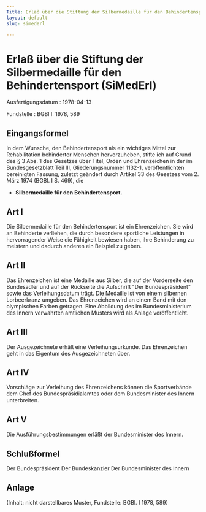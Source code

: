 ```yaml
---
Title: Erlaß über die Stiftung der Silbermedaille für den Behindertensport
layout: default
slug: simederl

---
```


# Erlaß über die Stiftung der Silbermedaille für den Behindertensport (SiMedErl)

Ausfertigungsdatum
:   1978-04-13

Fundstelle
:   BGBl I: 1978, 589



## Eingangsformel

In dem Wunsche, den Behindertensport als ein wichtiges Mittel zur
Rehabilitation behinderter Menschen hervorzuheben, stifte ich auf
Grund des § 3 Abs. 1 des Gesetzes über Titel, Orden und Ehrenzeichen
in der im Bundesgesetzblatt Teil III, Gliederungsnummer 1132-1,
veröffentlichten bereinigten Fassung, zuletzt geändert durch Artikel
33 des Gesetzes vom 2. März 1974 (BGBl. I S. 469), die

*   **Silbermedaille für den Behindertensport.**





## Art I

Die Silbermedaille für den Behindertensport ist ein Ehrenzeichen. Sie
wird an Behinderte verliehen, die durch besondere sportliche
Leistungen in hervorragender Weise die Fähigkeit bewiesen haben, ihre
Behinderung zu meistern und dadurch anderen ein Beispiel zu geben.


## Art II

Das Ehrenzeichen ist eine Medaille aus Silber, die auf der Vorderseite
den Bundesadler und auf der Rückseite die Aufschrift "Der
Bundespräsident" sowie das Verleihungsdatum trägt. Die Medaille ist
von einem silbernen Lorbeerkranz umgeben. Das Ehrenzeichen wird an
einem Band mit den olympischen Farben getragen. Eine Abbildung des im
Bundesministerium des Innern verwahrten amtlichen Musters wird als
Anlage veröffentlicht.


## Art III

Der Ausgezeichnete erhält eine Verleihungsurkunde. Das Ehrenzeichen
geht in das Eigentum des Ausgezeichneten über.


## Art IV

Vorschläge zur Verleihung des Ehrenzeichens können die Sportverbände
dem Chef des Bundespräsidialamtes oder dem Bundesminister des Innern
unterbreiten.


## Art V

Die Ausführungsbestimmungen erläßt der Bundesminister des Innern.


## Schlußformel

Der Bundespräsident
Der Bundeskanzler
Der Bundesminister des Innern


## Anlage

(Inhalt: nicht darstellbares Muster,
Fundstelle: BGBl. I 1978, 589)

